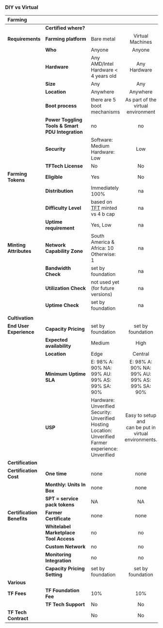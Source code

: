 
### DIY vs Virtual

|  **Farming** |  |  |  |
| :--- | --- | :--- | :---: |
|   | **Certified where?** |  |  |
|  **Requirements** | **Farming platform** | Bare metal | Virtual Machines |
|   | **Who** | Anyone | Anyone |
|   | **Hardware** | Any AMD/Intel Hardware < 4 years old | Any Hardware |
|   | **Size** | Any | Any |
|   | **Location** | Anywhere | Anywhere |
|   | **Boot process** | there are 5 boot mechanisms | As part of the virtual environment |
|   | **Power Toggling Tools & Smart PDU Integration** | no | no |
|   | **Security** | Software: Medium<br/>Hardware: Low | Low |
|   | **TFTech License** | No | No |
|  **Farming Tokens** | **Eligible** | Yes | No |
|   | **Distribution** | Immediately 100% | na |
|   | **Difficulty Level** | based on [TFT](threefold__threefold_token) minted vs 4 b cap | na |
|   | **Uptime requirement** | Yes, Low | na |
|  **Minting Attributes** | **Network Capability Zone** | South America & Africa: 10 Otherwise: 1 | na |
|   | **Bandwidth Check** | set by foundation | na |
|   | **Utilization Check** | not used yet (for future versions) | na |
|   | **Uptime Check** | set by foundation | na |
|   |  |  |  |
|  **Cultivation** |  |  |  |
|  **End User Experience** | **Capacity Pricing** | set by foundation | set by foundation |
|   | **Expected availability** | Medium | High |
|   | **Location** | Edge | Central |
|   | **Minimum Uptime SLA** | E: 98% A: 90% NA: 99% AU: 99% AS: 99% SA: 90% | E: 98% A: 90% NA: 99% AU: 99% AS: 99% SA: 90% |
|   | **USP** | Hardware: Unverified<br/>Security: Unverified<br/>Hosting Location: Unverified<br/>Farmer experience: Unverified | Easy to setup and <br/>can be put in virtual environments. |
|  **Certification** |  |  |  |
|  **Certification Cost** | **One time** | none | none |
|   | **Monthly: Units In Box** | none | none |
|   | **SPT = service pack tokens** | NA | NA |
|  **Certification Benefits** | **Farmer Certificate** | none | none |
|   | **Whitelabel Marketplace Tool Access** | no | no |
|   | **Custom Network** | no | no |
|   | **Monitoring Integration** | no | no |
|   | **Capacity Pricing Setting** | set by foundation | set by foundation |
|  **Various** |  |  |  |
|  **TF Fees** | **TF Foundation Fee** | 10% | 10% |
|   | **TF Tech Support** | No | No |
|  **TF Tech Contract** |  | No | No |



<!-- source see https://docs.google.com/spreadsheets/d/1lMMDRumX7udduBcXhOsTiWa7rkMbStiu8kPhdwFbBOU/edit#gid=523407661 -->